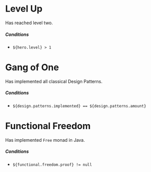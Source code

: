 Level Up
========

Has reached level two.

##### Conditions

* `${hero.level} > 1` 


Gang of One
===========

Has implemented all classical Design Patterns.

##### Conditions

* `${design.patterns.implemented} == ${design.patterns.amount}`
 

Functional Freedom
==================

Has implemented `Free` monad in Java.

##### Conditions

* `${functional.freedom.proof} != null`

